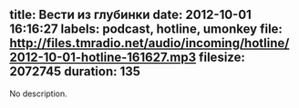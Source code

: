 title: Вести из глубинки
date: 2012-10-01 16:16:27
labels: podcast, hotline, umonkey
file: http://files.tmradio.net/audio/incoming/hotline/2012-10-01-hotline-161627.mp3
filesize: 2072745
duration: 135
---
No description.
